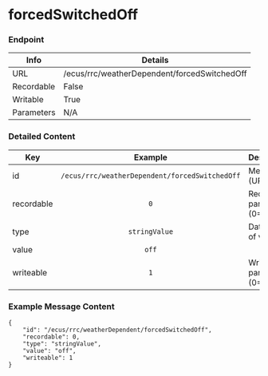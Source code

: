 # forcedSwitchedOff



### Endpoint

| Info  | Details |
| ------------- | ------------- |
| URL   | /ecus/rrc/weatherDependent/forcedSwitchedOff   |
| Recordable   | False   |
| Writable   | True   |
| Parameters  | N/A |

### Detailed Content

|  Key  | Example | Description |
| ------------- | :------: | :------------------------------ |
|  id | `/ecus/rrc/weatherDependent/forcedSwitchedOff` | Message ID (URL) |
|  recordable | `0` | Recordable parameter (0=No) |
|  type | `stringValue` | Data type of value |
|  value | `off` |  |
|  writeable | `1` | Writable parameter (0=No) |



### Example Message Content
```
{
    "id": "/ecus/rrc/weatherDependent/forcedSwitchedOff",
    "recordable": 0,
    "type": "stringValue",
    "value": "off",
    "writeable": 1
}
```
